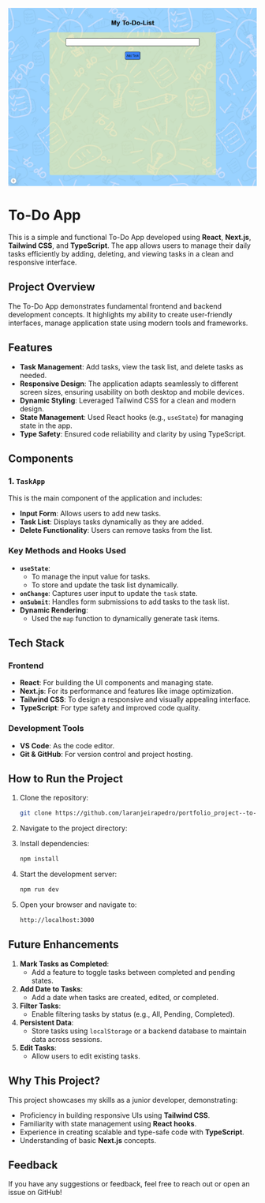 ![App screenshot](./public/app-thumbnail.webp)
# To-Do App

This is a simple and functional To-Do App developed using **React**, **Next.js**, **Tailwind CSS**, and **TypeScript**. The app allows users to manage their daily tasks efficiently by adding, deleting, and viewing tasks in a clean and responsive interface.

## Project Overview

The To-Do App demonstrates fundamental frontend and backend development concepts. It highlights my ability to create user-friendly interfaces, manage application state using modern tools and frameworks.

## Features

- **Task Management**: Add tasks, view the task list, and delete tasks as needed.
- **Responsive Design**: The application adapts seamlessly to different screen sizes, ensuring usability on both desktop and mobile devices.
- **Dynamic Styling**: Leveraged Tailwind CSS for a clean and modern design.
- **State Management**: Used React hooks (e.g., `useState`) for managing state in the app.
- **Type Safety**: Ensured code reliability and clarity by using TypeScript.

## Components

### 1. `TaskApp`
This is the main component of the application and includes:
- **Input Form**: Allows users to add new tasks.
- **Task List**: Displays tasks dynamically as they are added.
- **Delete Functionality**: Users can remove tasks from the list.

### Key Methods and Hooks Used
- **`useState`**:
  - To manage the input value for tasks.
  - To store and update the task list dynamically.
- **`onChange`**: Captures user input to update the `task` state.
- **`onSubmit`**: Handles form submissions to add tasks to the task list.
- **Dynamic Rendering**:
  - Used the `map` function to dynamically generate task items.

## Tech Stack

### Frontend
- **React**: For building the UI components and managing state.
- **Next.js**: For its performance and features like image optimization.
- **Tailwind CSS**: To design a responsive and visually appealing interface.
- **TypeScript**: For type safety and improved code quality.

### Development Tools
- **VS Code**: As the code editor.
- **Git & GitHub**: For version control and project hosting.

## How to Run the Project

1. Clone the repository:
   ```bash
   git clone https://github.com/laranjeirapedro/portfolio_project--to-do-list.git
   ```

2. Navigate to the project directory:

3. Install dependencies:
   ```bash
   npm install
   ```

4. Start the development server:
   ```bash
   npm run dev
   ```

5. Open your browser and navigate to:
   ```bash
   http://localhost:3000
   ```

## Future Enhancements

1. **Mark Tasks as Completed**:
   - Add a feature to toggle tasks between completed and pending states.
2. **Add Date to Tasks**:
   - Add a date when tasks are created, edited, or completed.
3. **Filter Tasks**:
   - Enable filtering tasks by status (e.g., All, Pending, Completed).
4. **Persistent Data**:
   - Store tasks using `localStorage` or a backend database to maintain data across sessions.
5. **Edit Tasks**:
   - Allow users to edit existing tasks.

## Why This Project?
This project showcases my skills as a junior developer, demonstrating:
- Proficiency in building responsive UIs using **Tailwind CSS**.
- Familiarity with state management using **React hooks**.
- Experience in creating scalable and type-safe code with **TypeScript**.
- Understanding of basic **Next.js** concepts.

## Feedback
If you have any suggestions or feedback, feel free to reach out or open an issue on GitHub!
